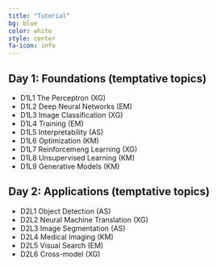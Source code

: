 ```yaml
---
title: "Tutorial"
bg: blue
color: white
style: center
fa-icon: info
---
```


## Day 1: Foundations (temptative topics)

- D1L1 The Perceptron (XG) 
- D1L2 Deep Neural Networks (EM)
- D1L3 Image Classification (XG)
- D1L4 Training (EM)
- D1L5 Interpretability (AS)
- D1L6 Optimization (KM) 
- D1L7 Reinforcemeng Learning (XG)
- D1L8 Unsupervised Learning (KM)
- D1L9 Generative Models (KM)

## Day 2: Applications (temptative topics)

- D2L1 Object Detection (AS)
- D2L2 Neural Machine Translation (XG)
- D2L3 Image Segmentation (AS)
- D2L4 Medical Imaging (KM)
- D2L5 Visual Search (EM)
- D2L6 Cross-model (XG)
